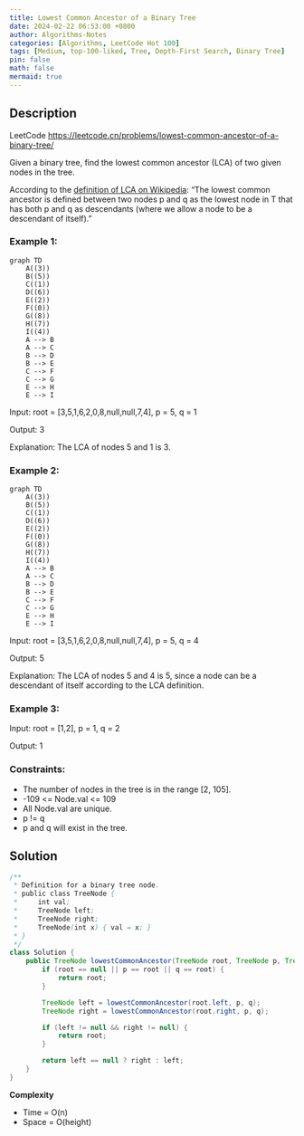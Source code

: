 ```yaml
---
title: Lowest Common Ancestor of a Binary Tree
date: 2024-02-22 06:53:00 +0800
author: Algorithms-Notes
categories: [Algorithms, LeetCode Hot 100]
tags: [Medium, top-100-liked, Tree, Depth-First Search, Binary Tree]
pin: false
math: false
mermaid: true
---
```


## Description

LeetCode <https://leetcode.cn/problems/lowest-common-ancestor-of-a-binary-tree/>

Given a binary tree, find the lowest common ancestor (LCA) of two given nodes in the tree.

According to the [definition of LCA on Wikipedia](https://en.wikipedia.org/wiki/Lowest_common_ancestor): “The lowest common ancestor is defined between two nodes p and q as the lowest node in T that has both p and q as descendants (where we allow a node to be a descendant of itself).”

 

### Example 1:

```mermaid
graph TD
    A((3))
    B((5))
    C((1))
    D((6))
    E((2))
    F((0))
    G((8))
    H((7))
    I((4))
    A --> B
    A --> C
    B --> D
    B --> E
    C --> F
    C --> G
    E --> H
    E --> I
```

Input: root = [3,5,1,6,2,0,8,null,null,7,4], p = 5, q = 1

Output: 3

Explanation: The LCA of nodes 5 and 1 is 3.

### Example 2:

```mermaid
graph TD
    A((3))
    B((5))
    C((1))
    D((6))
    E((2))
    F((0))
    G((8))
    H((7))
    I((4))
    A --> B
    A --> C
    B --> D
    B --> E
    C --> F
    C --> G
    E --> H
    E --> I
```

Input: root = [3,5,1,6,2,0,8,null,null,7,4], p = 5, q = 4

Output: 5

Explanation: The LCA of nodes 5 and 4 is 5, since a node can be a descendant of itself according to the LCA definition.

### Example 3:

Input: root = [1,2], p = 1, q = 2

Output: 1
 

### Constraints:

* The number of nodes in the tree is in the range [2, 105].
* -109 <= Node.val <= 109
* All Node.val are unique.
* p != q
* p and q will exist in the tree.


## Solution

```java
/**
 * Definition for a binary tree node.
 * public class TreeNode {
 *     int val;
 *     TreeNode left;
 *     TreeNode right;
 *     TreeNode(int x) { val = x; }
 * }
 */
class Solution {
    public TreeNode lowestCommonAncestor(TreeNode root, TreeNode p, TreeNode q) {
        if (root == null || p == root || q == root) {
            return root;
        }

        TreeNode left = lowestCommonAncestor(root.left, p, q);
        TreeNode right = lowestCommonAncestor(root.right, p, q);

        if (left != null && right != null) {
            return root;
        }

        return left == null ? right : left;
    }
}
```


**Complexity**

* Time = O(n) 
* Space = O(height) 